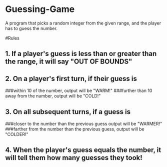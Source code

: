 # Guessing-Game
A program that picks a random integer from the given range, and the player has to guess the number.

#Rules

## 1. If a player's guess is less than or greater than the range, it will say "OUT OF BOUNDS"

## 2. On a player's first turn, if their guess is
   ###within 10 of the number, output will be "WARM!"
   ###further than 10 away from the number, output will be "COLD!"
   
## 3. On all subsequent turns, if a guess is
   ###closer to the number than the previous guess output will be "WARMER!"
   ###farther from the number than the previous guess, output will be "COLDER!"
   
## 4. When the player's guess equals the number, it will tell them how many guesses they took!
